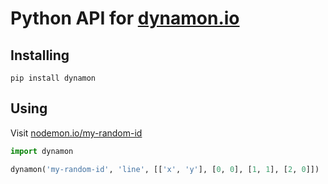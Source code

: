 # Python API for [dynamon.io](https://dynamon.io)

## Installing

```
pip install dynamon
```


## Using

Visit [nodemon.io/my-random-id](https://nodemon.io/my-random-id)

```py
import dynamon

dynamon('my-random-id', 'line', [['x', 'y'], [0, 0], [1, 1], [2, 0]])
```


